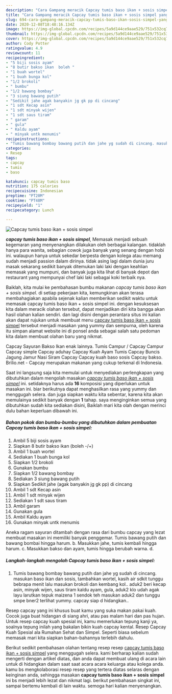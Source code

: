 ```yaml
---
description: "Cara Gampang meracik Capcay tumis baso ikan + sosis simpel yang sempurna"
title: "Cara Gampang meracik Capcay tumis baso ikan + sosis simpel yang sempurna"
slug: 694-cara-gampang-meracik-capcay-tumis-baso-ikan-sosis-simpel-yang-sempurna
date: 2020-12-08T18:48:16.134Z
image: https://img-global.cpcdn.com/recipes/5a9d144ce9aae529/751x532cq70/capcay-tumis-baso-ikan-sosis-simpel-foto-resep-utama.jpg
thumbnail: https://img-global.cpcdn.com/recipes/5a9d144ce9aae529/751x532cq70/capcay-tumis-baso-ikan-sosis-simpel-foto-resep-utama.jpg
cover: https://img-global.cpcdn.com/recipes/5a9d144ce9aae529/751x532cq70/capcay-tumis-baso-ikan-sosis-simpel-foto-resep-utama.jpg
author: Cody Potter
ratingvalue: 4.9
reviewcount: 11
recipeingredient:
- "5 biji sosis ayam"
- "8 butir bakso ikan  boleh "
- "1 buah wortel"
- "1 buah bunga kol"
- "1/2 brokoli"
- " bumbu"
- "1/2 bawang bombay"
- "3 siung bawang putih"
- "Sedikit jahe agak banyakin jg gk pp di cincang"
- "1 sdt Kecap asin"
- "1 sdt minyak wijen"
- "1 sdt saus tiram"
- " garam"
- " gula"
- " Kaldu ayam"
- " minyak untk menumis"
recipeinstructions:
- "Tumis bawang bombay bawang putih dan jahe yg sudah di cincang. masukan baso ikan dan sosis, tambahkan wortel, kasih air sdkit tunggu bebrapa menit lalu masukan brokoli dan kembang kol.. aduk2 beri kecap asin, minyak wijen, saus tiram kaldu ayam, gula, aduk2 klo udah agak layu larutkan tepuk maizena 1 sendok teh masukan aduk2 dan tunggu smpe bner2 terlihat yummy. capcay siap d hidangkan.."
categories:
- Resep
tags:
- capcay
- tumis
- baso

katakunci: capcay tumis baso 
nutrition: 175 calories
recipecuisine: Indonesian
preptime: "PT20M"
cooktime: "PT48M"
recipeyield: "1"
recipecategory: Lunch

---
```



![Capcay tumis baso ikan + sosis simpel](https://img-global.cpcdn.com/recipes/5a9d144ce9aae529/751x532cq70/capcay-tumis-baso-ikan-sosis-simpel-foto-resep-utama.jpg)

<b><i>capcay tumis baso ikan + sosis simpel</i></b>, Memasak menjadi sebuah kegemaran yang menyenangkan dilakukan oleh berbagai kalangan. tidaklah hanya para wanita, sebagian cowok juga banyak yang senang dengan hobi ini. walaupun hanya untuk sekedar berpesta dengan kolega atau memang sudah menjadi passion dalam dirinya. tidak asing lagi dalam dunia juru masak sekarang sedikit banyak ditemukan laki laki dengan keahlian memasak yang mumpuni, dan banyak juga kita lihat di banyak depot dan restaurant yang mempunyai chef laki laki sebagai koki terbaik nya.

Baiklah, kita mulai ke pembahasan bumbu makanan <i>capcay tumis baso ikan + sosis simpel</i>. di setiap pekerjaan kita, kemungkinan akan terasa membahagiakan apabila sejenak kalian memberikan sedikit waktu untuk memasak capcay tumis baso ikan + sosis simpel ini. dengan kesuksesan kita dalam meracik olahan tersebut, dapat menjadikan diri kita bangga akan hasil olahan kalian sendiri. dan lagi disini dengan perantara situs ini kalian akan dapat rujukan untuk membuat menu <u>capcay tumis baso ikan + sosis simpel</u> tersebut menjadi masakan yang yummy dan sempurna, oleh karena itu simpan alamat website ini di ponsel anda sebagai salah satu pedoman kita dalam membuat olahan baru yang nikmat.

Capcay Sayuran Bakso Ikan enak lainnya. Tumis Campur / Capcay Campur Capcay simple Capcay aduhay Capcay Kuah Ayam Tumis Capcay Buncis Jagung Jamur Nasi Siram Capcay Capcay kuah baso sosis Capcay bakso. Brilio.net - Capcay merupakan makanan yang cukup terkenal di Indonesia.


Saat ini langsung saja kita memulai untuk menyediakan perlengkapan yang dibutuhkan dalam mengolah masakan <u><i>capcay tumis baso ikan + sosis simpel</i></u> ini. setidaknya harus ada <b>16</b> komposisi yang diperlukan untuk masakan ini. biar berikutnya dapat menghasilkan rasa yang yummy dan menggugah selera. dan juga siapkan waktu kita sebentar, karena kita akan memulainya sedikit banyak dengan <b>1</b> tahap. saya menginginkan semua yang dibutuhkan sudah kita sediakan disini, Baiklah mari kita olah dengan merinci dulu bahan keperluan dibawah ini.

<!--inarticleads1-->

##### Bahan pokok dan bumbu-bumbu yang dibutuhkan dalam pembuatan Capcay tumis baso ikan + sosis simpel:

1. Ambil 5 biji sosis ayam
1. Siapkan 8 butir bakso ikan  (boleh -/+)
1. Ambil 1 buah wortel
1. Sediakan 1 buah bunga kol
1. Siapkan 1/2 brokoli
1. Gunakan  bumbu
1. Siapkan 1/2 bawang bombay
1. Sediakan 3 siung bawang putih
1. Siapkan Sedikit jahe (agak banyakin jg gk pp) di cincang
1. Ambil 1 sdt Kecap asin
1. Ambil 1 sdt minyak wijen
1. Sediakan 1 sdt saus tiram
1. Ambil  garam
1. Gunakan  gula
1. Ambil  Kaldu ayam
1. Gunakan  minyak untk menumis


Aneka ragam sayuran ditambah dengan rasa dari bumbu capcay yang lezat membuat masakan ini memiliki banyak penggemar. Tumis bawang putih dan bawang bombai hingga harum. b. Masukkan jahe, tumis kembali hingga harum. c. Masukkan bakso dan ayam, tumis hingga berubah warna. d. 

<!--inarticleads2-->

##### Langkah-langkah mengolah Capcay tumis baso ikan + sosis simpel:

1. Tumis bawang bombay bawang putih dan jahe yg sudah di cincang. masukan baso ikan dan sosis, tambahkan wortel, kasih air sdkit tunggu bebrapa menit lalu masukan brokoli dan kembang kol.. aduk2 beri kecap asin, minyak wijen, saus tiram kaldu ayam, gula, aduk2 klo udah agak layu larutkan tepuk maizena 1 sendok teh masukan aduk2 dan tunggu smpe bner2 terlihat yummy. capcay siap d hidangkan..


Resep capcay yang ini khusus buat kamu yang suka makan pakai kuah. Cocok juga buat hidangan di siang ahri, atau pas malam hari dan pas hujan. Untuk resep capcay kuah spesial ini, kamu memerlukan tepung kanji ya, soalnya tepung inilah yang bakalan bikin kuah capcay kental. Resep Capcay Kuah Spesial ala Rumahan Sehat dan Simpel. Seperti biasa sebelum memasak mari kita siapkan bahan-bahannya terlebih dahulu. 

Berikut sedikit pembahasan olahan tentang resep resep <u>capcay tumis baso ikan + sosis simpel</u> yang menggugah selera. kami berharap kalian sudah mengerti dengan artikel diatas, dan anda dapat membuat ulang di acara lain untuk di hidangkan dalam saat saat acara acara keluarga atau kolega anda. kamu bs mengkolaborasi resep resep yang tertera diatas selaras dengan keinginan anda, sehingga masakan <b>capcay tumis baso ikan + sosis simpel</b> ini bs menjadi lebih lezat dan nikmat lagi. berikut pembahasan singkat ini, sampai bertemu kembali di lain waktu. semoga hari kalian menyenangkan.
